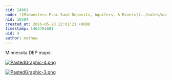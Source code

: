 ```yaml
---
cid: 14661
node: ![Midwestern Frac Sand Deposits, Aquifers, & Rivers](../notes/mathew/05-23-2014/midwestern-frac-sand-deposits-aquifers-rivers)
nid: 10504
created_at: 2016-05-20 22:01:21 +0000
timestamp: 1463781681
uid: 4
author: mathew
---
```


Minnesota DEP maps:

[![PastedGraphic-4.png](//i.publiclab.org/system/images/photos/000/016/235/large/PastedGraphic-4.png)](//i.publiclab.org/system/images/photos/000/016/235/original/PastedGraphic-4.png)


[![PastedGraphic-3.png](//i.publiclab.org/system/images/photos/000/016/236/large/PastedGraphic-3.png)](//i.publiclab.org/system/images/photos/000/016/236/original/PastedGraphic-3.png)

